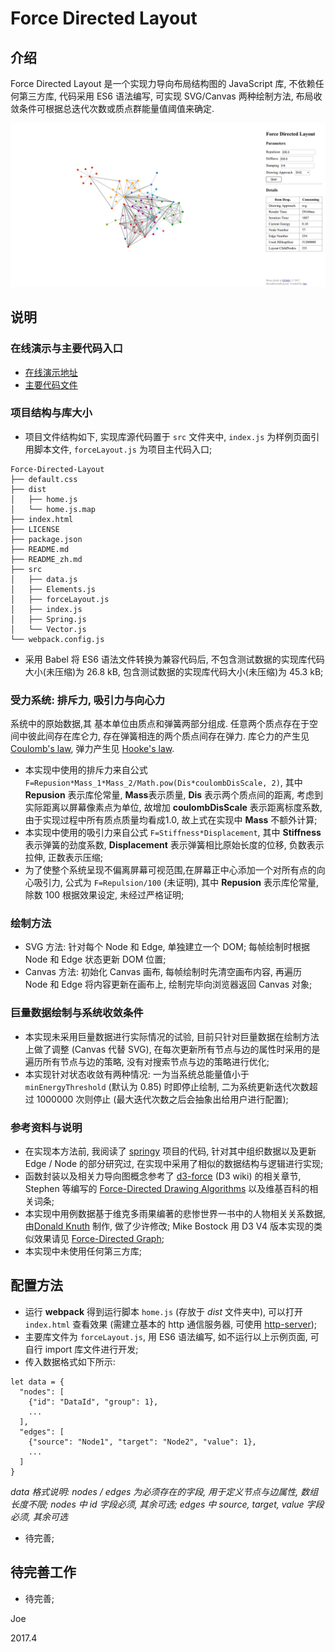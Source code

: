 # Force Directed Layout

## 介绍

Force Directed Layout 是一个实现力导向布局结构图的 JavaScript 库, 不依赖任何第三方库, 代码采用 ES6 语法编写, 可实现 SVG/Canvas 两种绘制方法, 布局收敛条件可根据总迭代次数或质点群能量值阈值来确定.

![Force Directed Layout Demo](/assets/demo.png "Force Directed Layout Demo")

## 说明

### 在线演示与主要代码入口

* [在线演示地址](https://hijiangtao.github.io/Force-Directed-Layout/)
* [主要代码文件](https://github.com/hijiangtao/Force-Directed-Layout/blob/master/src/forceLayout.js)

### 项目结构与库大小

* 项目文件结构如下, 实现库源代码置于 `src` 文件夹中, `index.js` 为样例页面引用脚本文件, `forceLayout.js` 为项目主代码入口;

```
Force-Directed-Layout
├── default.css
├── dist
│   ├── home.js
│   └── home.js.map
├── index.html
├── LICENSE
├── package.json
├── README.md
├── README_zh.md
├── src
│   ├── data.js
│   ├── Elements.js
│   ├── forceLayout.js
│   ├── index.js
│   ├── Spring.js
│   └── Vector.js
└── webpack.config.js
```

* 采用 Babel 将 ES6 语法文件转换为兼容代码后, 不包含测试数据的实现库代码大小(未压缩)为 26.8 kB, 包含测试数据的实现库代码大小(未压缩)为 45.3 kB;

### 受力系统: 排斥力, 吸引力与向心力

系统中的原始数据,其 基本单位由质点和弹簧两部分组成. 任意两个质点存在于空间中彼此间存在库仑力, 存在弹簧相连的两个质点间存在弹力. 库仑力的产生见 [Coulomb's law](https://en.wikipedia.org/wiki/Coulomb%27s_law), 弹力产生见 [Hooke's law](https://en.wikipedia.org/wiki/Hooke%27s_law).

* 本实现中使用的排斥力来自公式 `F=Repusion*Mass_1*Mass_2/Math.pow(Dis*coulombDisScale, 2)`, 其中 **Repusion** 表示库伦常量, **Mass**表示质量, **Dis** 表示两个质点间的距离, 考虑到实际距离以屏幕像素点为单位, 故增加 **coulombDisScale** 表示距离标度系数, 由于实现过程中所有质点质量均看成1.0, 故上式在实现中 **Mass** 不额外计算;
* 本实现中使用的吸引力来自公式 `F=Stiffness*Displacement`, 其中 **Stiffness** 表示弹簧的劲度系数, **Displacement** 表示弹簧相比原始长度的位移, 负数表示拉伸, 正数表示压缩;
* 为了使整个系统呈现不偏离屏幕可视范围,在屏幕正中心添加一个对所有点的向心吸引力, 公式为 `F=Repulsion/100` (未证明), 其中 **Repusion** 表示库伦常量, 除数 100 根据效果设定, 未经过严格证明;

### 绘制方法

* SVG 方法: 针对每个 Node 和 Edge, 单独建立一个 DOM; 每帧绘制时根据 Node 和 Edge 状态更新 DOM 位置;
* Canvas 方法: 初始化 Canvas 画布, 每帧绘制时先清空画布内容, 再遍历 Node 和 Edge 将内容更新在画布上, 绘制完毕向浏览器返回 Canvas 对象;

### 巨量数据绘制与系统收敛条件

* 本实现未采用巨量数据进行实际情况的试验, 目前只针对巨量数据在绘制方法上做了调整 (Canvas 代替 SVG), 在每次更新所有节点与边的属性时采用的是遍历所有节点与边的策略, 没有对搜索节点与边的策略进行优化;
* 本实现针对状态收敛有两种情况: 一为当系统总能量值小于 `minEnergyThreshold` (默认为 0.85) 时即停止绘制, 二为系统更新迭代次数超过 1000000 次则停止 (最大迭代次数之后会抽象出给用户进行配置);

### 参考资料与说明

* 在实现本方法前, 我阅读了 [springy](https://github.com/dhotson/springy) 项目的代码, 针对其中组织数据以及更新 Edge / Node 的部分研究过, 在实现中采用了相似的数据结构与逻辑进行实现;
* 函数封装以及相关力导向图概念参考了 [d3-force](https://github.com/d3/d3-force) (D3 wiki) 的相关章节, Stephen 等编写的 [Force-Directed Drawing Algorithms](https://cs.brown.edu/~rt/gdhandbook/chapters/force-directed.pdf) 以及维基百科的相关词条;
* 本实现中用例数据基于维克多雨果编著的悲惨世界一书中的人物相关关系数据, 由[Donald Knuth](http://www-cs-faculty.stanford.edu/~uno/sgb.html) 制作, 做了少许修改; Mike Bostock 用 D3 V4 版本实现的类似效果请见 [Force-Directed Graph](https://bl.ocks.org/mbostock/4062045);
* 本实现中未使用任何第三方库;

## 配置方法

* 运行 **webpack** 得到运行脚本 `home.js` (存放于 *dist* 文件夹中), 可以打开 `index.html` 查看效果 (需建立基本的 http 通信服务器, 可使用 [http-server](https://github.com/indexzero/http-server));
* 主要库文件为 `forceLayout.js`, 用 ES6 语法编写, 如不运行以上示例页面, 可自行 import 库文件进行开发;
* 传入数据格式如下所示:

```
let data = {
  "nodes": [
    {"id": "DataId", "group": 1},
    ...
  ],
  "edges": [
    {"source": "Node1", "target": "Node2", "value": 1},
    ...
  ]
}
```

*data 格式说明: nodes / edges 为必须存在的字段, 用于定义节点与边属性, 数组长度不限; nodes 中 id 字段必须, 其余可选; edges 中 source, target, value 字段必须, 其余可选*

* 待完善;

## 待完善工作

* 待完善;

Joe

2017.4
